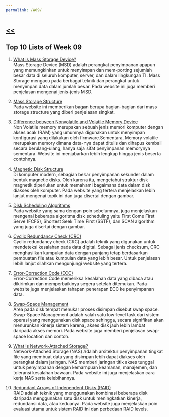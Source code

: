 ```yaml
---
permalink: /W09/
---
```

## [<<](\..)

## Top 10 Lists of Week 09
1. [What is Mass Storage Device?](http://abdul-azhim.blogspot.com/2018/04/apa-itu-penyimpanan-massal-mass-storage.html)<br>
Mass Storage Device (MSD) adalah perangkat penyimpanan apapun yang memungkinkan untuk menyimpan dan mem-porting sejumlah besar data di seluruh komputer, server, dan dalam lingkungan TI. Mass Storage mengacu pada berbagai teknik dan perangkat untuk menyimpan data dalam jumlah besar. Pada website ini juga memberi penjelasan mengenai jenis-jenis MSD.

2. [Mass Storage Structure](https://coggle.it/diagram/XZvubtZr2_0Wmr6M/t/mass-storage-structure)<br>
Pada website ini memberikan bagan berupa bagian-bagian dari mass storage structure yang diberi penjelasan singkat.

3. [Difference between Nonvolatile and Volatile Memory Device](https://www.gurupendidikan.co.id/volatile-memori/)<br>
Non Volatile memory merupakan sebuah jenis memori komputer dengan akses acak (RAM) yang umumnya digunakan untuk menyimpan konfigurasi yang dilakukan oleh firmware.Sementara, Memory volatile merupakan memory dimana data-nya dapat ditulis dan dihapus kembali secara berulang-ulang, hanya saja sifat penyimpanan memorynya sementara. Website ini menjabarkan lebih lengkap hingga jenis beserta contohnya.

4. [Magnetic Disk Structure](https://www.studytonight.com/operating-system/secondary-storage#)<br>
Di komputer modern, sebagian besar penyimpanan sekunder dalam bentuk magnetic disks. Oleh karena itu, mengetahui struktur disk magnetik diperlukan untuk memahami bagaimana data dalam disk diakses oleh komputer. Pada website yang tertera menjelaskan lebih lanjut mengenai topik ini dan juga disertai dengan gambar.

5. [Disk Scheduling Algorithms](https://www.studytonight.com/operating-system/secondary-storage#)<br>
Pada website yang sama dengan poin sebelumnya, juga menjelaskan mengenai beberapa algoritma disk scheduling yaitu First Come First Serve (FCFS), Shortest Seek Time First (SSTF), dan SCAN algorithm yang juga disertai dengan gambar.

6. [Cyclic Redundancy Check (CRC)](https://www.techopedia.com/definition/1793/cyclic-redundancy-check-crc)<br>
Cyclic redundancy check (CRC) adalah teknik yang digunakan untuk mendeteksi kesalahan pada data digital. Sebagai jenis checksum, CRC menghasilkan kumpulan data dengan panjang tetap berdasarkan pembuatan file atau kumpulan data yang lebih besar. Untuk penjelasan lebih lanjut silahkan mengunjungi website yang tertera.

7. [Error-Correction Code (ECC)](https://www.techopedia.com/definition/24161/error-correction-code--ecc)<br>
Error-Correction Code memeriksa kesalahan data yang dibaca atau dikirimkan dan memperbaikinya segera setelah ditemukan. Pada website juga menjelaskan tahapan penerapan ECC ke penyimpanan data.

8. [Swap-Space Management](https://www.geeksforgeeks.org/swap-space-management-in-operating-system/)<br>
Area pada disk tempat menukar proses disimpan disebut swap space. Swap-Space Management adalah salah satu low-level task dari sistem operasi yang menggunakan disk space sehingga, secara signifikan akan menurunkan kinerja sistem karena, akses disk jauh lebih lambat daripada akses memori. Pada website juga memberi penjelasan swap-space location dan contoh.

9. [What is Network-Attached Storage?](https://www.redhat.com/en/topics/data-storage/network-attached-storage)<br>
Network-Attached Storage (NAS) adalah arsitektur penyimpanan tingkat file yang membuat data yang disimpan lebih dapat diakses oleh perangkat dalam jaringan. NAS memberi jaringan titik akses tunggal untuk penyimpanan dengan kemampuan keamanan, manajemen, dan toleransi kesalahan bawaan. Pada website ini juga menjelaskan cara kerja NAS serta kelebihannya.

10. [Redundant Arrays of Independent Disks (RAID)](https://www.geeksforgeeks.org/raid-redundant-arrays-of-independent-disks/)<br>
RAID adalah teknik yang menggunakan kombinasi beberapa disk daripada menggunakan satu disk untuk meningkatkan kinerja, redundansi data, atau keduanya. Pada website juga menjelaskan poin evaluasi utama untuk sistem RAID ini dan perbedaan RAID levels.
